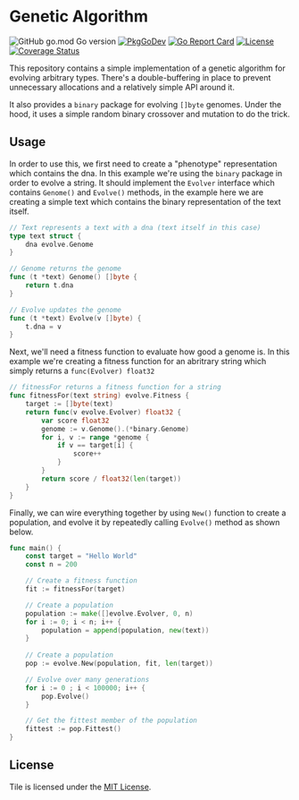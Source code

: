 # Genetic Algorithm

![GitHub go.mod Go version](https://img.shields.io/github/go-mod/go-version/kelindar/evolve)
[![PkgGoDev](https://pkg.go.dev/badge/github.com/kelindar/evolve)](https://pkg.go.dev/github.com/kelindar/evolve)
[![Go Report Card](https://goreportcard.com/badge/github.com/kelindar/evolve)](https://goreportcard.com/report/github.com/kelindar/evolve)
[![License](https://img.shields.io/badge/License-MIT-blue.svg)](https://opensource.org/licenses/MIT)
[![Coverage Status](https://coveralls.io/repos/github/kelindar/evolve/badge.svg)](https://coveralls.io/github/kelindar/evolve)

This repository contains a simple implementation of a genetic algorithm for evolving arbitrary types.  There's a double-buffering in place to prevent unnecessary allocations and a relatively simple API around it.

It also provides a `binary` package for evolving `[]byte` genomes. Under the hood, it uses a simple random binary crossover and mutation to do the trick.


## Usage

In order to use this, we first need to create a "phenotype" representation which contains the dna. In this example we're using the `binary` package in order to evolve a string. It should implement the `Evolver` interface which contains `Genome()` and `Evolve()` methods, in the example here we are creating a simple text which contains the binary representation of the text itself.

```go
// Text represents a text with a dna (text itself in this case)
type text struct {
	dna evolve.Genome
}

// Genome returns the genome
func (t *text) Genome() []byte {
	return t.dna
}

// Evolve updates the genome
func (t *text) Evolve(v []byte) {
	t.dna = v
}
```
Next, we'll need a fitness function to evaluate how good a genome is. In this example we're creating a fitness function for an abritrary string which simply returns a `func(Evolver) float32`
```go
// fitnessFor returns a fitness function for a string
func fitnessFor(text string) evolve.Fitness {
	target := []byte(text)
	return func(v evolve.Evolver) float32 {
		var score float32
		genome := v.Genome().(*binary.Genome)
		for i, v := range *genome {
			if v == target[i] {
				score++
			}
		}
		return score / float32(len(target))
	}
}
```

Finally, we can wire everything together by using `New()` function to create a population, and evolve it by repeatedly calling `Evolve()` method as shown below.

```go
func main() {
	const target = "Hello World"
	const n = 200

	// Create a fitness function
	fit := fitnessFor(target)

	// Create a population
	population := make([]evolve.Evolver, 0, n)
	for i := 0; i < n; i++ {
		population = append(population, new(text))
	}
    
	// Create a population
	pop := evolve.New(population, fit, len(target))

	// Evolve over many generations
	for i := 0 ; i < 100000; i++ {
		pop.Evolve()
	}

	// Get the fittest member of the population
	fittest := pop.Fittest()
}
```

## License

Tile is licensed under the [MIT License](LICENSE.md).